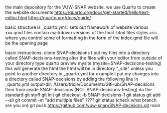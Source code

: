 the main depository for the VUW-SNAP website.
we use Quarto to create the website documents
https://quarto.org/docs/get-started/hello/text-editor.html
https://quarto.org/docs/guide/

basic structure is
_quarto.yml : sets out framework of website
various xxx.qmd files contain markdown versions of the final .html files
styles.css where you control some of formatting in the form of 
the index.qmd file will be the opening page

basic instructions:
clone SNAP-decisions 
I put my files into a directory called SNAP-decisions-testing
alter the files with your editor
from outside of your directory type 
     quarto preview mysite (mysite=SNAP-decisions-testing)
this will generate the html
the html will be in directory "_site" unless you point to another directory in _quarto.yml 
for example I put my changes into a directory called SNAP-decisions by adding the following line in _quarto.yml
output-dir: /Users/tricia/Documents/GitHub/SNAP-decisions
then from inside SNAP-decisions (NOT SNAP-decisions-testing) do the standard git styff
git init
git checkout -b SNAP-decisions-1
git status
git add --all
git commit -m "add multiple files"
????
git status (check what branch are you on)
git push https://github.com/vuw-snap/SNAP-decisions.git main
